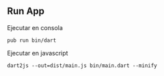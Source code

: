 ## Run App
Ejecutar en consola
```
pub run bin/dart
```

Ejecutar en javascript
```
dart2js --out=dist/main.js bin/main.dart --minify
```